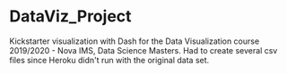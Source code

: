 # DataViz_Project
 Kickstarter visualization with Dash for the Data Visualization course 2019/2020 - Nova IMS, Data Science Masters.
 Had to create several csv files since Heroku didn't run with the original data set. 
